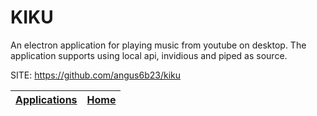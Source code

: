 # KIKU

 An electron application for playing music from youtube on desktop. The application supports using local api, invidious and piped as source.

 SITE: https://github.com/angus6b23/kiku

 | [Applications](https://portable-linux-apps.github.io/apps.html) | [Home](https://portable-linux-apps.github.io)
 | --- | --- |
